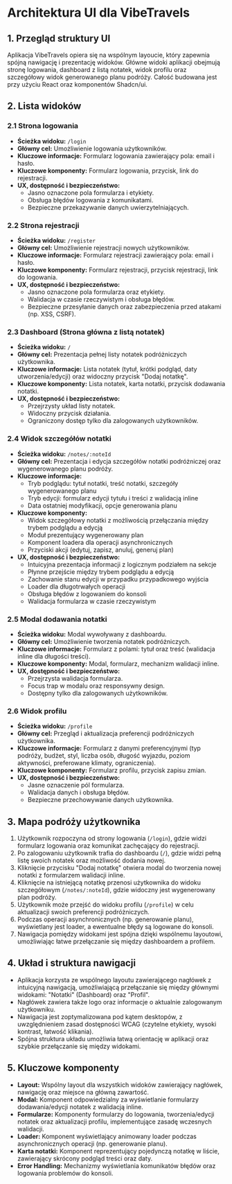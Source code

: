 # Architektura UI dla VibeTravels

## 1. Przegląd struktury UI

Aplikacja VibeTravels opiera się na wspólnym layoucie, który zapewnia spójną nawigację i prezentację widoków. Główne widoki aplikacji obejmują stronę logowania, dashboard z listą notatek, widok profilu oraz szczegółowy widok generowanego planu podróży. Całość budowana jest przy użyciu React oraz komponentów Shadcn/ui.

## 2. Lista widoków

### 2.1 Strona logowania

- **Ścieżka widoku:** `/login`
- **Główny cel:** Umożliwienie logowania użytkowników.
- **Kluczowe informacje:** Formularz logowania zawierający pola: email i hasło.
- **Kluczowe komponenty:** Formularz logowania, przycisk, link do rejestracji.
- **UX, dostępność i bezpieczeństwo:**
  - Jasno oznaczone pola formularza i etykiety.
  - Obsługa błędów logowania z komunikatami.
  - Bezpieczne przekazywanie danych uwierzytelniających.

### 2.2 Strona rejestracji

- **Ścieżka widoku:** `/register`
- **Główny cel:** Umożliwienie rejestracji nowych użytkowników.
- **Kluczowe informacje:** Formularz rejestracji zawierający pola: email i hasło.
- **Kluczowe komponenty:** Formularz rejestracji, przycisk rejestracji, link do logowania.
- **UX, dostępność i bezpieczeństwo:**
  - Jasno oznaczone pola formularza oraz etykiety.
  - Walidacja w czasie rzeczywistym i obsługa błędów.
  - Bezpieczne przesyłanie danych oraz zabezpieczenia przed atakami (np. XSS, CSRF).

### 2.3 Dashboard (Strona główna z listą notatek)

- **Ścieżka widoku:** `/`
- **Główny cel:** Prezentacja pełnej listy notatek podróżniczych użytkownika.
- **Kluczowe informacje:** Lista notatek (tytuł, krótki podgląd, daty utworzenia/edycji) oraz widoczny przycisk "Dodaj notatkę".
- **Kluczowe komponenty:** Lista notatek, karta notatki, przycisk dodawania notatki.
- **UX, dostępność i bezpieczeństwo:**
  - Przejrzysty układ listy notatek.
  - Widoczny przycisk działania.
  - Ograniczony dostęp tylko dla zalogowanych użytkowników.

### 2.4 Widok szczegółów notatki

- **Ścieżka widoku:** `/notes/:noteId`
- **Główny cel:** Prezentacja i edycja szczegółów notatki podróżniczej oraz wygenerowanego planu podróży.
- **Kluczowe informacje:**
  - Tryb podglądu: tytuł notatki, treść notatki, szczegóły wygenerowanego planu
  - Tryb edycji: formularz edycji tytułu i treści z walidacją inline
  - Data ostatniej modyfikacji, opcje generowania planu
- **Kluczowe komponenty:**
  - Widok szczegółowy notatki z możliwością przełączania między trybem podglądu a edycją
  - Moduł prezentujący wygenerowany plan
  - Komponent loadera dla operacji asynchronicznych
  - Przyciski akcji (edytuj, zapisz, anuluj, generuj plan)
- **UX, dostępność i bezpieczeństwo:**
  - Intuicyjna prezentacja informacji z logicznym podziałem na sekcje
  - Płynne przejście między trybem podglądu a edycją
  - Zachowanie stanu edycji w przypadku przypadkowego wyjścia
  - Loader dla długotrwałych operacji
  - Obsługa błędów z logowaniem do konsoli
  - Walidacja formularza w czasie rzeczywistym

### 2.5 Modal dodawania notatki

- **Ścieżka widoku:** Modal wywoływany z dashboardu.
- **Główny cel:** Umożliwienie tworzenia notatek podróżniczych.
- **Kluczowe informacje:** Formularz z polami: tytuł oraz treść (walidacja inline dla długości treści).
- **Kluczowe komponenty:** Modal, formularz, mechanizm walidacji inline.
- **UX, dostępność i bezpieczeństwo:**
  - Przejrzysta walidacja formularza.
  - Focus trap w modalu oraz responsywny design.
  - Dostępny tylko dla zalogowanych użytkowników.

### 2.6 Widok profilu

- **Ścieżka widoku:** `/profile`
- **Główny cel:** Przegląd i aktualizacja preferencji podróżniczych użytkownika.
- **Kluczowe informacje:** Formularz z danymi preferencyjnymi (typ podróży, budżet, styl, liczba osób, długość wyjazdu, poziom aktywności, preferowane klimaty, ograniczenia).
- **Kluczowe komponenty:** Formularz profilu, przycisk zapisu zmian.
- **UX, dostępność i bezpieczeństwo:**
  - Jasne oznaczenie pól formularza.
  - Walidacja danych i obsługa błędów.
  - Bezpieczne przechowywanie danych użytkownika.

## 3. Mapa podróży użytkownika

1. Użytkownik rozpoczyna od strony logowania (`/login`), gdzie widzi formularz logowania oraz komunikat zachęcający do rejestracji.
2. Po zalogowaniu użytkownik trafia do dashboardu (`/`), gdzie widzi pełną listę swoich notatek oraz możliwość dodania nowej.
3. Kliknięcie przycisku "Dodaj notatkę" otwiera modal do tworzenia nowej notatki z formularzem walidacji inline.
4. Kliknięcie na istniejącą notatkę przenosi użytkownika do widoku szczegółowym (`/notes/:noteId`), gdzie widoczny jest wygenerowany plan podróży.
5. Użytkownik może przejść do widoku profilu (`/profile`) w celu aktualizacji swoich preferencji podróżniczych.
6. Podczas operacji asynchronicznych (np. generowanie planu), wyświetlany jest loader, a ewentualne błędy są logowane do konsoli.
7. Nawigacja pomiędzy widokami jest spójna dzięki wspólnemu layoutowi, umożliwiając łatwe przełączanie się między dashboardem a profilem.

## 4. Układ i struktura nawigacji

- Aplikacja korzysta ze wspólnego layoutu zawierającego nagłówek z intuicyjną nawigacją, umożliwiającą przełączanie się między głównymi widokami: "Notatki" (Dashboard) oraz "Profil".
- Nagłówek zawiera także logo oraz informacje o aktualnie zalogowanym użytkowniku.
- Nawigacja jest zoptymalizowana pod kątem desktopów, z uwzględnieniem zasad dostępności WCAG (czytelne etykiety, wysoki kontrast, łatwość klikania).
- Spójna struktura układu umożliwia łatwą orientację w aplikacji oraz szybkie przełączanie się między widokami.

## 5. Kluczowe komponenty

- **Layout:** Wspólny layout dla wszystkich widoków zawierający nagłówek, nawigację oraz miejsce na główną zawartość.
- **Modal:** Komponent odpowiedzialny za wyświetlanie formularzy dodawania/edycji notatek z walidacją inline.
- **Formularze:** Komponenty formularzy do logowania, tworzenia/edycji notatek oraz aktualizacji profilu, implementujące zasadę wczesnych walidacji.
- **Loader:** Komponent wyświetlający animowany loader podczas asynchronicznych operacji (np. generowanie planu).
- **Karta notatki:** Komponent reprezentujący pojedynczą notatkę w liście, zawierający skrócony podgląd treści oraz daty.
- **Error Handling:** Mechanizmy wyświetlania komunikatów błędów oraz logowania problemów do konsoli.
